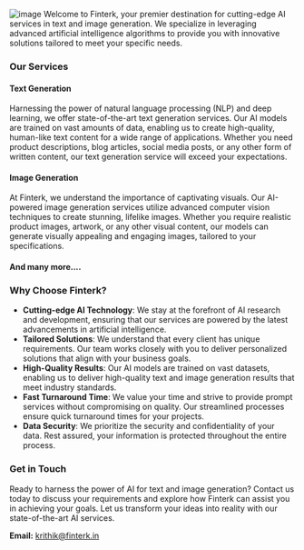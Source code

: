 ![image](https://i.pinimg.com/originals/bd/e9/7a/bde97a2bb426f625fc9810ab662b74b3.gif)
Welcome to Finterk, your premier destination for cutting-edge AI services in text and image generation. We specialize in leveraging advanced artificial intelligence algorithms to provide you with innovative solutions tailored to meet your specific needs.

### Our Services

#### Text Generation
Harnessing the power of natural language processing (NLP) and deep learning, we offer state-of-the-art text generation services. Our AI models are trained on vast amounts of data, enabling us to create high-quality, human-like text content for a wide range of applications. Whether you need product descriptions, blog articles, social media posts, or any other form of written content, our text generation service will exceed your expectations.

#### Image Generation
At Finterk, we understand the importance of captivating visuals. Our AI-powered image generation services utilize advanced computer vision techniques to create stunning, lifelike images. Whether you require realistic product images, artwork, or any other visual content, our models can generate visually appealing and engaging images, tailored to your specifications.

#### And many more....

### Why Choose Finterk?

- **Cutting-edge AI Technology**: We stay at the forefront of AI research and development, ensuring that our services are powered by the latest advancements in artificial intelligence.
- **Tailored Solutions**: We understand that every client has unique requirements. Our team works closely with you to deliver personalized solutions that align with your business goals.
- **High-Quality Results**: Our AI models are trained on vast datasets, enabling us to deliver high-quality text and image generation results that meet industry standards.
- **Fast Turnaround Time**: We value your time and strive to provide prompt services without compromising on quality. Our streamlined processes ensure quick turnaround times for your projects.
- **Data Security**: We prioritize the security and confidentiality of your data. Rest assured, your information is protected throughout the entire process.

### Get in Touch

Ready to harness the power of AI for text and image generation? Contact us today to discuss your requirements and explore how Finterk can assist you in achieving your goals. Let us transform your ideas into reality with our state-of-the-art AI services.

**Email:** krithik@finterk.in
  
